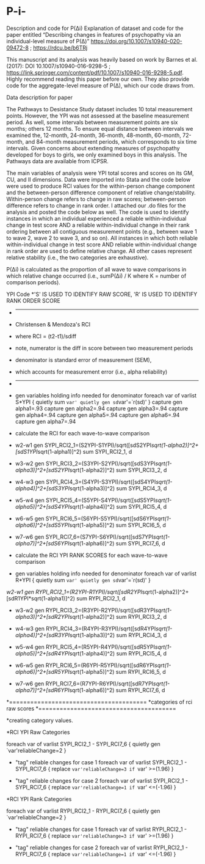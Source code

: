# P-i-
Description and code for P(∆i) 
Explanation of dataset and code for the paper entitled “Describing changes in features of psychopathy via an individual-level measure of P(Δ)”
https://doi.org/10.1007/s10940-020-09472-8 ; https://rdcu.be/b6TRj 

This manuscript and its analysis was heavily based on work by Barnes et al. (2017): DOI 10.1007/s10940-016-9298-5 ; https://link.springer.com/content/pdf/10.1007/s10940-016-9298-5.pdf. Highly recommend reading this paper before our own. They also provide code for the aggregate-level measure of P(∆), which our code draws from.

Data description for paper

The Pathways to Desistance Study dataset includes 10 total measurement points. However, the YPI was not assessed at the baseline measurement period. As well, some intervals between measurement points are six months; others 12 months. To ensure equal distance between intervals we examined the, 12-month, 24-month, 36-month, 48-month, 60-month, 72-month, and 84-month measurement periods, which corresponds to six time intervals. Given concerns about extending measures of psychopathy developed for boys to girls, we only examined boys in this analysis. The Pathways data are available from ICPSR. 

The main variables of analysis were YPI total scores and scores on its GM, CU, and II dimensions. Data were imported into Stata and the code below were used to produce RCI values for the within-person change component and the between-person difference component of relative change/stability. Within-person change refers to change in raw scores; between-person difference refers to change in rank order. I attached our .do files for the analysis and posted the code below as well. The code is used to identify instances in which an individual experienced a reliable within-individual change in test score AND a reliable within-individual change in their rank ordering between all contiguous measurement points (e.g., between wave 1 to wave 2, wave 2 to wave 3, and so on). All instances in which both reliable within-individual change in test score AND reliable within-individual change in rank order are used to define relative change. All other cases represent relative stability (i.e., the two categories are exhaustive). 

P(∆i) is calculated as the proportion of all wave to wave comparisons in which relative change occurred (i.e., sumP(∆i) / K where K = number of comparison periods).


YPI Code
*'S' IS USED TO IDENTIFY RAW SCORE, 'R' IS USED TO IDENTIFY RANK ORDER SCORE

* -------------------------
* Christensen & Mendoza's RCI
* where RCI = (t2-t1)/sdiff
* note, numerator is the diff in score between two measurement periods
* denominator is standard error of measurement (SEM), 
* which accounts for measurement error (i.e., alpha reliability)
* -------------------------

* gen variables holding info needed for denominator
foreach var of varlist S*YPI {
quietly sum `var'
quietly gen sd`var'=`r(sd)'
}
capture gen alpha1=.93
capture gen alpha2=.94
capture gen alpha3=.94
capture gen alpha4=.94
capture gen alpha5=.94
capture gen alpha6=.94
capture gen alpha7=.94

* calculate the RCI for each wave-to-wave comparison

* w2-w1
gen 	SYPI_RCI2_1=(S2YPI-S1YPI)/sqrt([sdS2YPI*sqrt(1-alpha2)]^2+[sdS1YPI*sqrt(1-alpha1)]^2)
sum SYPI_RCI2_1, d

* w3-w2
gen SYPI_RCI3_2=(S3YPI-S2YPI)/sqrt([sdS3YPI*sqrt(1-alpha3)]^2+[sdS2YPI*sqrt(1-alpha2)]^2)
sum SYPI_RCI3_2, d

* w4-w3
gen SYPI_RCI4_3=(S4YPI-S3YPI)/sqrt([sdS4YPI*sqrt(1-alpha4)]^2+[sdS3YPI*sqrt(1-alpha3)]^2)
sum SYPI_RCI4_3, d

* w5-w4
gen SYPI_RCI5_4=(S5YPI-S4YPI)/sqrt([sdS5YPI*sqrt(1-alpha5)]^2+[sdS4YPI*sqrt(1-alpha4)]^2)
sum SYPI_RCI5_4, d

* w6-w5
gen SYPI_RCI6_5=(S6YPI-S5YPI)/sqrt([sdS6YPI*sqrt(1-alpha6)]^2+[sdS5YPI*sqrt(1-alpha5)]^2)
sum SYPI_RCI6_5, d

* w7-w6
gen SYPI_RCI7_6=(S7YPI-S6YPI)/sqrt([sdS7YPI*sqrt(1-alpha7)]^2+[sdS6YPI*sqrt(1-alpha6)]^2)
sum SYPI_RCI7_6, d

* calculate the RCI YPI RANK SCORES for each wave-to-wave comparison

* gen variables holding info needed for denominator
foreach var of varlist R*YPI {
quietly sum `var'
quietly gen sd`var'=`r(sd)'
}


*w2-w1
gen RYPI_RCI2_1=(R2YPI-R1YPI)/sqrt([sdR2YPI*sqrt(1-alpha2)]^2+[sdR1YPI*sqrt(1-alpha1)]^2)
sum RYPI_RCI2_1, d

* w3-w2
gen RYPI_RCI3_2=(R3YPI-R2YPI)/sqrt([sdR3YPI*sqrt(1-alpha3)]^2+[sdR2YPI*sqrt(1-alpha2)]^2)
sum RYPI_RCI3_2, d

* w4-w3
gen RYPI_RCI4_3=(R4YPI-R3YPI)/sqrt([sdR4YPI*sqrt(1-alpha4)]^2+[sdR3YPI*sqrt(1-alpha3)]^2)
sum RYPI_RCI4_3, d

* w5-w4
gen RYPI_RCI5_4=(R5YPI-R4YPI)/sqrt([sdR5YPI*sqrt(1-alpha5)]^2+[sdR4YPI*sqrt(1-alpha4)]^2)
sum RYPI_RCI5_4, d

* w6-w5
gen RYPI_RCI6_5=(R6YPI-R5YPI)/sqrt([sdR6YPI*sqrt(1-alpha6)]^2+[sdR5YPI*sqrt(1-alpha5)]^2)
sum RYPI_RCI6_5, d

* w7-w6
gen RYPI_RCI7_6=(R7YPI-R6YPI)/sqrt([sdR7YPI*sqrt(1-alpha7)]^2+[sdR6YPI*sqrt(1-alpha6)]^2)
sum RYPI_RCI7_6, d

*=======================================
*categories of rci raw scores
*=======================================


*creating category values.

*RCI YPI Raw Categories

foreach var of varlist SYPI_RCI2_1 - SYPI_RCI7_6 {
quietly gen `var'reliableChange=2
}

* "tag" reliable changes for case 1
foreach var of varlist SYPI_RCI2_1 - SYPI_RCI7_6 {
replace `var'reliableChange=3 if `var' >=(1.96) 
} 

* "tag" reliable changes for case 2
foreach var of varlist SYPI_RCI2_1 - SYPI_RCI7_6 {
replace `var'reliableChange=1 if `var' <=(-1.96) 
} 


*RCI YPI Rank Categories

foreach var of varlist RYPI_RCI2_1 - RYPI_RCI7_6 {
quietly gen `var'reliableChange=2
}

* "tag" reliable changes for case 1
foreach var of varlist RYPI_RCI2_1 - RYPI_RCI7_6 {
replace `var'reliableChange=3 if `var' >=(1.96) 
} 

* "tag" reliable changes for case 2
foreach var of varlist RYPI_RCI2_1 - RYPI_RCI7_6 {
replace `var'reliableChange=1 if `var' <=(-1.96) 
} 


